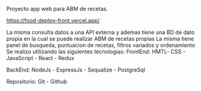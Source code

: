 Proyecto app web para ABM de recetas. 

https://food-deploy-front.vercel.app/

La misma consulta datos a una API externa y ademas tiene una BD de dato propia en la cual se puede realizar ABM de recetas propias
La misma tiene panel de busqueda, puntuacion de recetas, filtros variados y ordenamiento
Se realizo utilizando las siguientes tecnologias:
FrontEnd:
HMTL- CSS - JavaScript - React - Redux

BackEnd:
NodeJs - ExpressJs - Sequalize - PostgreSql 

Repositorio:
Git - Github

  
